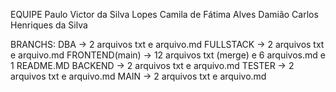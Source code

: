 EQUIPE
Paulo Victor da Silva Lopes
Camila de Fátima Alves Damião
Carlos Henriques da Silva

BRANCHS:
DBA -> 2 arquivos txt e arquivo.md 
FULLSTACK -> 2 arquivos txt e arquivo.md 
FRONTEND(main) -> 12 arquivos txt (merge) e 6 arquivos.md e 1 README.MD
BACKEND -> 2 arquivos txt e arquivo.md 
TESTER -> 2 arquivos txt e arquivo.md 
MAIN -> 2 arquivos txt e arquivo.md 